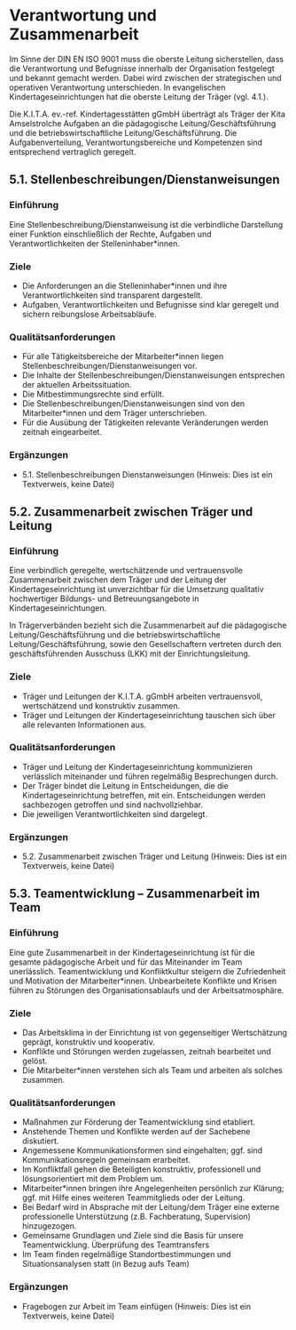 # Verantwortung und Zusammenarbeit

Im Sinne der DIN EN ISO 9001 muss die oberste Leitung sicherstellen, dass die Verantwortung und Befugnisse innerhalb der Organisation festgelegt und bekannt gemacht werden. Dabei wird zwischen der strategischen und operativen Verantwortung unterschieden. In evangelischen Kindertageseinrichtungen hat die oberste Leitung der Träger (vgl. 4.1.).

Die K.I.T.A. ev.-ref. Kindertagesstätten gGmbH überträgt als Träger der Kita Amselstrolche Aufgaben an die pädagogische Leitung/Geschäftsführung und die betriebswirtschaftliche Leitung/Geschäftsführung. Die Aufgabenverteilung, Verantwortungsbereiche und Kompetenzen sind entsprechend vertraglich geregelt.

## 5.1. Stellenbeschreibungen/Dienstanweisungen

### Einführung
Eine Stellenbeschreibung/Dienstanweisung ist die verbindliche Darstellung einer Funktion einschließlich der Rechte, Aufgaben und Verantwortlichkeiten der Stelleninhaber*innen.

### Ziele
* Die Anforderungen an die Stelleninhaber*innen und ihre Verantwortlichkeiten sind transparent dargestellt.
* Aufgaben, Verantwortlichkeiten und Befugnisse sind klar geregelt und sichern reibungslose Arbeitsabläufe.

### Qualitätsanforderungen
* Für alle Tätigkeitsbereiche der Mitarbeiter*innen liegen Stellenbeschreibungen/Dienstanweisungen vor.
* Die Inhalte der Stellenbeschreibungen/Dienstanweisungen entsprechen der aktuellen Arbeitssituation.
* Die Mitbestimmungsrechte sind erfüllt.
* Die Stellenbeschreibungen/Dienstanweisungen sind von den Mitarbeiter*innen und dem Träger unterschrieben.
* Für die Ausübung der Tätigkeiten relevante Veränderungen werden zeitnah eingearbeitet.

### Ergänzungen
* 5.1. Stellenbeschreibungen Dienstanweisungen (Hinweis: Dies ist ein Textverweis, keine Datei)

## 5.2. Zusammenarbeit zwischen Träger und Leitung

### Einführung
Eine verbindlich geregelte, wertschätzende und vertrauensvolle Zusammenarbeit zwischen dem Träger und der Leitung der Kindertageseinrichtung ist unverzichtbar für die Umsetzung qualitativ hochwertiger Bildungs- und Betreuungsangebote in Kindertageseinrichtungen.

In Trägerverbänden bezieht sich die Zusammenarbeit auf die pädagogische Leitung/Geschäftsführung und die betriebswirtschaftliche Leitung/Geschäftsführung, sowie den Gesellschaftern vertreten durch den geschäftsführenden Ausschuss (LKK) mit der Einrichtungsleitung.

### Ziele
* Träger und Leitungen der K.I.T.A. gGmbH arbeiten vertrauensvoll, wertschätzend und konstruktiv zusammen.
* Träger und Leitungen der Kindertageseinrichtung tauschen sich über alle relevanten Informationen aus.

### Qualitätsanforderungen
* Träger und Leitung der Kindertageseinrichtung kommunizieren verlässlich miteinander und führen regelmäßig Besprechungen durch.
* Der Träger bindet die Leitung in Entscheidungen, die die Kindertageseinrichtung betreffen, mit ein. Entscheidungen werden sachbezogen getroffen und sind nachvollziehbar.
* Die jeweiligen Verantwortlichkeiten sind dargelegt.

### Ergänzungen
* 5.2. Zusammenarbeit zwischen Träger und Leitung (Hinweis: Dies ist ein Textverweis, keine Datei)

## 5.3. Teamentwicklung – Zusammenarbeit im Team

### Einführung
Eine gute Zusammenarbeit in der Kindertageseinrichtung ist für die gesamte pädagogische Arbeit und für das Miteinander im Team unerlässlich. Teamentwicklung und Konfliktkultur steigern die Zufriedenheit und Motivation der Mitarbeiter*innen. Unbearbeitete Konflikte und Krisen führen zu Störungen des Organisationsablaufs und der Arbeitsatmosphäre.

### Ziele
* Das Arbeitsklima in der Einrichtung ist von gegenseitiger Wertschätzung geprägt, konstruktiv und kooperativ.
* Konflikte und Störungen werden zugelassen, zeitnah bearbeitet und gelöst.
* Die Mitarbeiter*innen verstehen sich als Team und arbeiten als solches zusammen.

### Qualitätsanforderungen
* Maßnahmen zur Förderung der Teamentwicklung sind etabliert.
* Anstehende Themen und Konflikte werden auf der Sachebene diskutiert.
* Angemessene Kommunikationsformen sind eingehalten; ggf. sind Kommunikationsregeln gemeinsam erarbeitet.
* Im Konfliktfall gehen die Beteiligten konstruktiv, professionell und lösungsorientiert mit dem Problem um.
* Mitarbeiter*innen bringen ihre Angelegenheiten persönlich zur Klärung; ggf. mit Hilfe eines weiteren Teammitglieds oder der Leitung.
* Bei Bedarf wird in Absprache mit der Leitung/dem Träger eine externe professionelle Unterstützung (z.B. Fachberatung, Supervision) hinzugezogen.
* Gemeinsame Grundlagen und Ziele sind die Basis für unsere Teamentwicklung. Überprüfung des Teamtransfers
* Im Team finden regelmäßige Standortbestimmungen und Situationsanalysen statt (in Bezug aufs Team)

### Ergänzungen
* Fragebogen zur Arbeit im Team einfügen (Hinweis: Dies ist ein Textverweis, keine Datei)